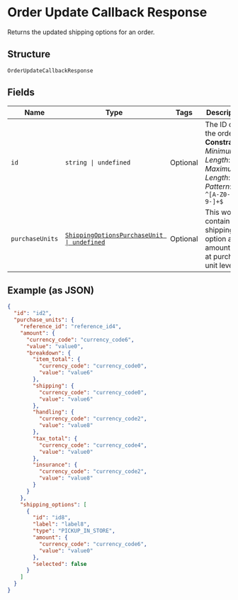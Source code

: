 
# Order Update Callback Response

Returns the updated shipping options for an order.

## Structure

`OrderUpdateCallbackResponse`

## Fields

| Name | Type | Tags | Description |
|  --- | --- | --- | --- |
| `id` | `string \| undefined` | Optional | The ID of the order.<br>**Constraints**: *Minimum Length*: `1`, *Maximum Length*: `36`, *Pattern*: `^[A-Z0-9-]+$` |
| `purchaseUnits` | [`ShippingOptionsPurchaseUnit \| undefined`](../../doc/models/shipping-options-purchase-unit.md) | Optional | This would contain shipping option and amount data at purchase unit level. |

## Example (as JSON)

```json
{
  "id": "id2",
  "purchase_units": {
    "reference_id": "reference_id4",
    "amount": {
      "currency_code": "currency_code6",
      "value": "value0",
      "breakdown": {
        "item_total": {
          "currency_code": "currency_code0",
          "value": "value6"
        },
        "shipping": {
          "currency_code": "currency_code0",
          "value": "value6"
        },
        "handling": {
          "currency_code": "currency_code2",
          "value": "value8"
        },
        "tax_total": {
          "currency_code": "currency_code4",
          "value": "value0"
        },
        "insurance": {
          "currency_code": "currency_code2",
          "value": "value8"
        }
      }
    },
    "shipping_options": [
      {
        "id": "id8",
        "label": "label8",
        "type": "PICKUP_IN_STORE",
        "amount": {
          "currency_code": "currency_code6",
          "value": "value0"
        },
        "selected": false
      }
    ]
  }
}
```

